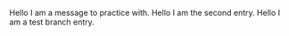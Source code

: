 Hello I am a message to practice with.
Hello I am the second entry.
Hello I am a test branch entry.
